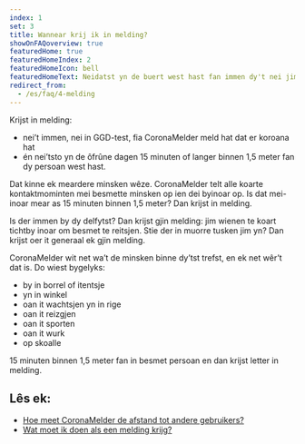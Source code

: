 ```yaml
---
index: 1
set: 3
title: Wannear krij ik in melding?
showOnFAQoverview: true
featuredHome: true
featuredHomeIndex: 2
featuredHomeIcon: bell
featuredHomeText: Neidatst yn de buert west hast fan immen dy't nei jim moeting test is en koroana hat.
redirect_from: 
  - /es/faq/4-melding
---
```

Krijst in melding:
- nei’t immen, nei in GGD-test, fia CoronaMelder meld hat dat er koroana hat
- én nei’tsto yn de ôfrûne dagen 15 minuten of langer binnen 1,5 meter fan dy persoan west hast.

Dat kinne ek meardere minsken wêze. CoronaMelder telt alle koarte kontaktmominten mei besmette minsken op ien dei byinoar op. Is dat mei-inoar mear as 15 minuten binnen 1,5 meter? Dan krijst in melding.

Is der immen by dy delfytst? Dan krijst gjin melding: jim wienen te koart tichtby inoar om besmet te reitsjen. Stie der in muorre tusken jim yn? Dan krijst oer it generaal ek gjin melding.
 
CoronaMelder wit net wa’t de minsken binne dy’tst trefst, en ek net wêr’t dat is. Do wiest bygelyks: 

- by in borrel of itentsje
- yn in winkel
- oan it wachtsjen yn in rige 
- oan it reizgjen
- oan it sporten
- oan it wurk
- op skoalle

15 minuten binnen 1,5 meter fan in besmet persoan en dan krijst letter in melding.

## Lês ek:

- [Hoe meet CoronaMelder de afstand tot andere gebruikers?](/{{page.lang}}/faq/2-1-hoe-meet-coronamelder-de-afstand) 
- [Wat moet ik doen als een melding krijg?](/{{page.lang}}/faq/1-5-wat-moet-ik-doen-als-ik-een-melding-krijg)
